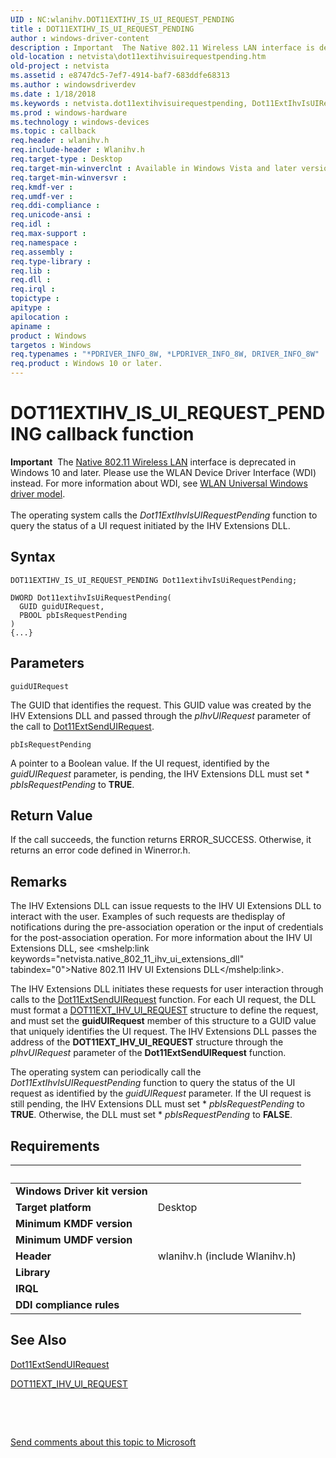```yaml
---
UID : NC:wlanihv.DOT11EXTIHV_IS_UI_REQUEST_PENDING
title : DOT11EXTIHV_IS_UI_REQUEST_PENDING
author : windows-driver-content
description : Important  The Native 802.11 Wireless LAN interface is deprecated in Windows 10 and later.
old-location : netvista\dot11extihvisuirequestpending.htm
old-project : netvista
ms.assetid : e8747dc5-7ef7-4914-baf7-683ddfe68313
ms.author : windowsdriverdev
ms.date : 1/18/2018
ms.keywords : netvista.dot11extihvisuirequestpending, Dot11ExtIhvIsUIRequestPending callback function [Network Drivers Starting with Windows Vista], Dot11ExtIhvIsUIRequestPending, DOT11EXTIHV_IS_UI_REQUEST_PENDING, DOT11EXTIHV_IS_UI_REQUEST_PENDING, wlanihv/Dot11ExtIhvIsUIRequestPending, Native_802.11_IHV_Ext_88488999-ecad-4845-a4b3-051b96c506dd.xml
ms.prod : windows-hardware
ms.technology : windows-devices
ms.topic : callback
req.header : wlanihv.h
req.include-header : Wlanihv.h
req.target-type : Desktop
req.target-min-winverclnt : Available in Windows Vista and later versions of the Windows operating   systems.
req.target-min-winversvr : 
req.kmdf-ver : 
req.umdf-ver : 
req.ddi-compliance : 
req.unicode-ansi : 
req.idl : 
req.max-support : 
req.namespace : 
req.assembly : 
req.type-library : 
req.lib : 
req.dll : 
req.irql : 
topictype : 
apitype : 
apilocation : 
apiname : 
product : Windows
targetos : Windows
req.typenames : "*PDRIVER_INFO_8W, *LPDRIVER_INFO_8W, DRIVER_INFO_8W"
req.product : Windows 10 or later.
---
```



# DOT11EXTIHV_IS_UI_REQUEST_PENDING callback function
<div class="alert"><b>Important</b>  The <a href="https://msdn.microsoft.com/library/windows/hardware/ff560689">Native 802.11 Wireless LAN</a> interface is deprecated in Windows 10 and later. Please use the WLAN Device Driver Interface (WDI) instead. For more information about WDI, see <a href="https://msdn.microsoft.com/6EF92E34-7BC9-465E-B05D-2BCB29165A18">WLAN Universal Windows driver model</a>.</div><div> </div>The operating system calls the 
  <i>Dot11ExtIhvIsUIRequestPending</i> function to query the status of a UI request initiated by the IHV
  Extensions DLL.

## Syntax

```
DOT11EXTIHV_IS_UI_REQUEST_PENDING Dot11extihvIsUiRequestPending;

DWORD Dot11extihvIsUiRequestPending(
  GUID guidUIRequest,
  PBOOL pbIsRequestPending
)
{...}
```

## Parameters

`guidUIRequest`

The GUID that identifies the request. This GUID value was created by the IHV Extensions DLL and
     passed through the 
     <i>pIhvUIRequest</i> parameter of the call to 
     <a href="..\wlanihv\nc-wlanihv-dot11ext_send_ui_request.md">Dot11ExtSendUIRequest</a>.

`pbIsRequestPending`

A pointer to a Boolean value. If the UI request, identified by the 
     <i>guidUIRequest</i> parameter, is pending, the IHV Extensions DLL must set *
     <i>pbIsRequestPending</i> to <b>TRUE</b>.


## Return Value

If the call succeeds, the function returns ERROR_SUCCESS. Otherwise, it returns an error code
     defined in 
     Winerror.h.

## Remarks

The IHV Extensions DLL can issue requests to the IHV UI Extensions DLL to interact with the user.
    Examples of such requests are thedisplay of notifications during the pre-association operation or the
    input of credentials for the post-association operation. For more information about the IHV UI Extensions
    DLL, see 
    <mshelp:link keywords="netvista.native_802_11_ihv_ui_extensions_dll" tabindex="0">Native 802.11 IHV UI Extensions
    DLL</mshelp:link>.

The IHV Extensions DLL initiates these requests for user interaction through calls to the 
    <a href="..\wlanihv\nc-wlanihv-dot11ext_send_ui_request.md">Dot11ExtSendUIRequest</a> function. For
    each UI request, the DLL must format a 
    <a href="..\wlanihv\ns-wlanihv-_dot11ext_ihv_ui_request.md">DOT11EXT_IHV_UI_REQUEST</a> structure to
    define the request, and must set the 
    <b>guidUIRequest</b> member of this structure to a GUID value that uniquely identifies the UI request. The
    IHV Extensions DLL passes the address of the 
    <b>DOT11EXT_IHV_UI_REQUEST</b> structure through the 
    <i>pIhvUIRequest</i> parameter of the 
    <b>Dot11ExtSendUIRequest</b> function.

The operating system can periodically call the 
    <i>Dot11ExtIhvIsUIRequestPending</i> function to query the status of the UI request as identified by the 
    <i>guidUIRequest</i> parameter. If the UI request is still pending, the IHV Extensions DLL must set *
    <i>pbIsRequestPending</i> to <b>TRUE</b>. Otherwise, the DLL must set *
    <i>pbIsRequestPending</i> to <b>FALSE</b>.

## Requirements
| &nbsp; | &nbsp; |
| ---- |:---- |
| **Windows Driver kit version** |  |
| **Target platform** | Desktop |
| **Minimum KMDF version** |  |
| **Minimum UMDF version** |  |
| **Header** | wlanihv.h (include Wlanihv.h) |
| **Library** |  |
| **IRQL** |  |
| **DDI compliance rules** |  |

## See Also

<a href="..\wlanihv\nc-wlanihv-dot11ext_send_ui_request.md">Dot11ExtSendUIRequest</a>

<a href="..\wlanihv\ns-wlanihv-_dot11ext_ihv_ui_request.md">DOT11EXT_IHV_UI_REQUEST</a>

 

 

<a href="mailto:wsddocfb@microsoft.com?subject=Documentation%20feedback [netvista\netvista]:%20DOT11EXTIHV_IS_UI_REQUEST_PENDING callback function%20 RELEASE:%20(1/18/2018)&amp;body=%0A%0APRIVACY STATEMENT%0A%0AWe use your feedback to improve the documentation. We don't use your email address for any other purpose, and we'll remove your email address from our system after the issue that you're reporting is fixed. While we're working to fix this issue, we might send you an email message to ask for more info. Later, we might also send you an email message to let you know that we've addressed your feedback.%0A%0AFor more info about Microsoft's privacy policy, see http://privacy.microsoft.com/en-us/default.aspx." title="Send comments about this topic to Microsoft">Send comments about this topic to Microsoft</a>